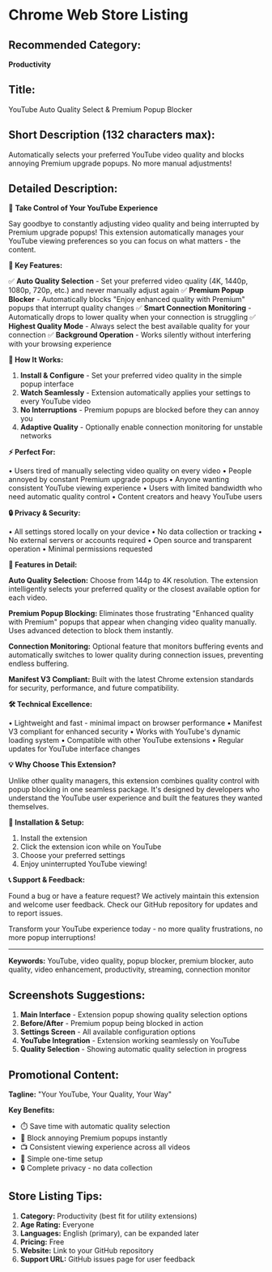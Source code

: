 # Chrome Web Store Listing

## **Recommended Category:** 
**Productivity**

## **Title:**
YouTube Auto Quality Select & Premium Popup Blocker

## **Short Description (132 characters max):**
Automatically selects your preferred YouTube video quality and blocks annoying Premium upgrade popups. No more manual adjustments!

## **Detailed Description:**

🎯 **Take Control of Your YouTube Experience**

Say goodbye to constantly adjusting video quality and being interrupted by Premium upgrade popups! This extension automatically manages your YouTube viewing preferences so you can focus on what matters - the content.

**🔧 Key Features:**

✅ **Auto Quality Selection** - Set your preferred video quality (4K, 1440p, 1080p, 720p, etc.) and never manually adjust again
✅ **Premium Popup Blocker** - Automatically blocks "Enjoy enhanced quality with Premium" popups that interrupt quality changes
✅ **Smart Connection Monitoring** - Automatically drops to lower quality when your connection is struggling
✅ **Highest Quality Mode** - Always select the best available quality for your connection
✅ **Background Operation** - Works silently without interfering with your browsing experience

**🚀 How It Works:**

1. **Install & Configure** - Set your preferred video quality in the simple popup interface
2. **Watch Seamlessly** - Extension automatically applies your settings to every YouTube video
3. **No Interruptions** - Premium popups are blocked before they can annoy you
4. **Adaptive Quality** - Optionally enable connection monitoring for unstable networks

**⚡ Perfect For:**

• Users tired of manually selecting video quality on every video
• People annoyed by constant Premium upgrade popups
• Anyone wanting consistent YouTube viewing experience
• Users with limited bandwidth who need automatic quality control
• Content creators and heavy YouTube users

**🔒 Privacy & Security:**

• All settings stored locally on your device
• No data collection or tracking
• No external servers or accounts required
• Open source and transparent operation
• Minimal permissions requested

**🎨 Features in Detail:**

**Auto Quality Selection:**
Choose from 144p to 4K resolution. The extension intelligently selects your preferred quality or the closest available option for each video.

**Premium Popup Blocking:**
Eliminates those frustrating "Enhanced quality with Premium" popups that appear when changing video quality manually. Uses advanced detection to block them instantly.

**Connection Monitoring:**
Optional feature that monitors buffering events and automatically switches to lower quality during connection issues, preventing endless buffering.

**Manifest V3 Compliant:**
Built with the latest Chrome extension standards for security, performance, and future compatibility.

**🛠️ Technical Excellence:**

• Lightweight and fast - minimal impact on browser performance
• Manifest V3 compliant for enhanced security
• Works with YouTube's dynamic loading system
• Compatible with other YouTube extensions
• Regular updates for YouTube interface changes

**💡 Why Choose This Extension?**

Unlike other quality managers, this extension combines quality control with popup blocking in one seamless package. It's designed by developers who understand the YouTube user experience and built the features they wanted themselves.

**🔄 Installation & Setup:**

1. Install the extension
2. Click the extension icon while on YouTube
3. Choose your preferred settings
4. Enjoy uninterrupted YouTube viewing!

**📞 Support & Feedback:**

Found a bug or have a feature request? We actively maintain this extension and welcome user feedback. Check our GitHub repository for updates and to report issues.

Transform your YouTube experience today - no more quality frustrations, no more popup interruptions!

---

**Keywords:** YouTube, video quality, popup blocker, premium blocker, auto quality, video enhancement, productivity, streaming, connection monitor

## **Screenshots Suggestions:**

1. **Main Interface** - Extension popup showing quality selection options
2. **Before/After** - Premium popup being blocked in action  
3. **Settings Screen** - All available configuration options
4. **YouTube Integration** - Extension working seamlessly on YouTube
5. **Quality Selection** - Showing automatic quality selection in progress

## **Promotional Content:**

**Tagline:** "Your YouTube, Your Quality, Your Way"

**Key Benefits:**
- ⏱️ Save time with automatic quality selection
- 🚫 Block annoying Premium popups instantly  
- 📺 Consistent viewing experience across all videos
- 🔧 Simple one-time setup
- 🔒 Complete privacy - no data collection

## **Store Listing Tips:**

1. **Category:** Productivity (best fit for utility extensions)
2. **Age Rating:** Everyone
3. **Languages:** English (primary), can be expanded later
4. **Pricing:** Free
5. **Website:** Link to your GitHub repository
6. **Support URL:** GitHub issues page for user feedback
